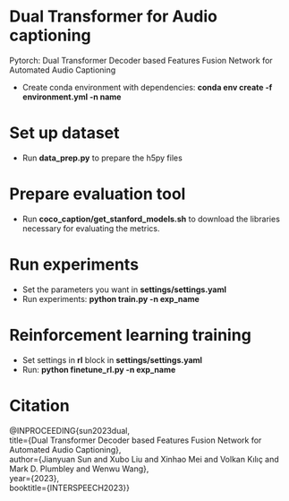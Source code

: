 # Dual Transformer for Audio captioning
Pytorch: Dual Transformer Decoder based Features Fusion Network for Automated Audio Captioning
+ Create conda environment with dependencies: **conda env create -f environment.yml -n name**
# Set up dataset
+ Run **data_prep.py** to prepare the h5py files
# Prepare evaluation tool 
+ Run **coco_caption/get_stanford_models.sh** to download the libraries necessary for evaluating the metrics.
# Run experiments
+ Set the parameters you want in **settings/settings.yaml**
+ Run experiments: **python train.py -n exp_name**
# Reinforcement learning training
+ Set settings in **rl** block in **settings/settings.yaml**
+ Run: **python finetune_rl.py -n exp_name**
# Citation
@INPROCEEDING{sun2023dual, <br>
title={Dual Transformer Decoder based Features Fusion Network for Automated Audio Captioning},  <br>
author={Jianyuan Sun and Xubo Liu and Xinhao Mei and Volkan Kılıç and Mark D. Plumbley and Wenwu Wang}, <br>
year={2023}, <br>
booktitle={INTERSPEECH2023}} <br>

